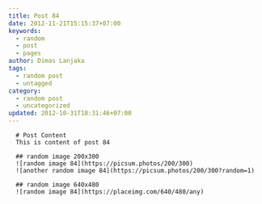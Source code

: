 ```yaml
---
title: Post 84
date: 2012-11-21T15:15:37+07:00
keywords:
  - random
  - post
  - pages
author: Dimas Lanjaka
tags:
  - random post
  - untagged
category:
  - random post
  - uncategorized
updated: 2012-10-31T18:31:46+07:00
---
```


      # Post Content
      This is content of post 84

      ## random image 200x300
      ![random image 84](https://picsum.photos/200/300)
      ![another random image 84](https://picsum.photos/200/300?random=1)

      ## random image 640x480
      ![random image 84](https://placeimg.com/640/480/any)
      